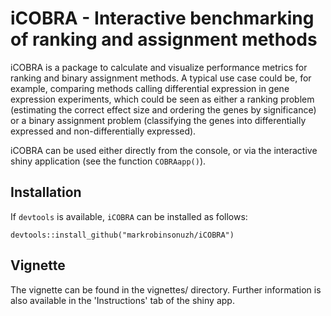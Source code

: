 # iCOBRA - Interactive benchmarking of ranking and assignment methods

iCOBRA is a package to calculate and visualize performance metrics for 
ranking and binary assignment methods. A typical use case could be, 
for example, comparing methods calling differential expression in 
gene expression experiments, which could be seen as either a ranking 
problem (estimating the correct effect size and ordering the genes by 
significance) or a binary assignment problem (classifying the genes 
into differentially expressed and non-differentially expressed).

iCOBRA can be used either directly from the console, or via the interactive shiny application (see the function `COBRAapp()`).

## Installation

If `devtools` is available, `iCOBRA` can be installed as follows:

```
devtools::install_github("markrobinsonuzh/iCOBRA")
```

## Vignette
The vignette can be found in the vignettes/ directory. Further information is also available in the 'Instructions' tab of the shiny app. 